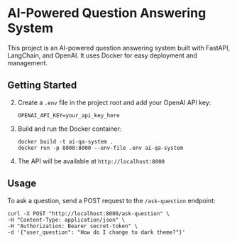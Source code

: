 # AI-Powered Question Answering System

This project is an AI-powered question answering system built with FastAPI, LangChain, and OpenAI. It uses Docker for easy deployment and management.


## Getting Started


2. Create a `.env` file in the project root and add your OpenAI API key:
   ```
   OPENAI_API_KEY=your_api_key_here
   ```

3. Build and run the Docker container:
   ```
   docker build -t ai-qa-system .
   docker run -p 8000:8000 --env-file .env ai-qa-system
   ```


4. The API will be available at `http://localhost:8000`

## Usage

To ask a question, send a POST request to the `/ask-question` endpoint:

```
curl -X POST "http://localhost:8000/ask-question" \
-H "Content-Type: application/json" \
-H "Authorization: Bearer secret-token" \
-d '{"user_question": "How do I change to dark theme?"}'
```

